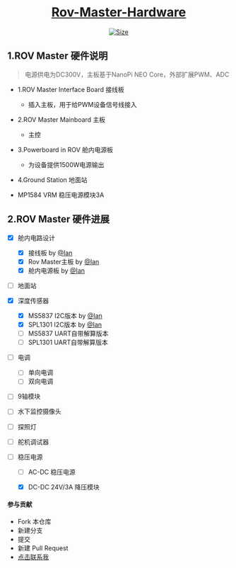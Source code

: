 
<div align="center">
  <a href="https://github.com/zengwangfa/rov-master"><img src="https://zengwangfa.oss-cn-shanghai.aliyuncs.com/rov/sub_master_logo1.jpg" alt=""></a>
  <a href="https://github.com/zengwangfa/rov-master"><h1>Rov-Master-Hardware</h1></a>
</div>



<p align="center">
  <a href="https://img.shields.io"><img src="https://img.shields.io/github/repo-size/ROV-Master/rovmaster-hardware?style=flat-square" alt="Size"></a>
</p>


## 1.ROV Master 硬件说明

> 电源供电为DC300V，主板基于NanoPi NEO Core，外部扩展PWM、ADC

- 1.ROV Master Interface Board 接线板
	- 插入主板，用于给PWM设备信号线接入

- 2.ROV Master Mainboard 主板
	- 主控
	
- 3.Powerboard in ROV 舱内电源板
	- 为设备提供1500W电源输出
	
- 4.Ground Station 地面站

- MP1584 VRM 稳压电源模块3A



## 2.ROV Master 硬件进展

- [x] 舱内电路设计
	- [x] 接线板 by [@Ian](https://github.com/zengwangfa)
    - [x] Rov Master主板 by [@Ian](https://github.com/zengwangfa)	
	- [x] 舱内电源板 by [@Ian](https://github.com/Hyf338)

- [ ] 地面站

- [x] 深度传感器
	- [x] MS5837 I2C版本 by [@Ian](https://github.com/zengwangfa)	
	- [x] SPL1301 I2C版本 by [@Ian](https://github.com/zengwangfa)		 
	- [ ] MS5837 UART自带解算版本
	- [ ] SPL1301 UART自带解算版本	

- [ ] 电调
	- [ ] 单向电调
	- [ ] 双向电调
	
- [ ] 9轴模块

- [ ] 水下监控摄像头

- [ ] 探照灯

- [ ] 舵机调试器	
	
- [ ] 稳压电源
	- [ ] AC-DC 稳压电源
	- [x] DC-DC 24V/3A 降压模块
	
	

	
#### 参与贡献
- Fork 本仓库
- 新建分支
- 提交
- 新建 Pull Request
- [点击联系我](Mailto:zengwangfa@outlook.com)